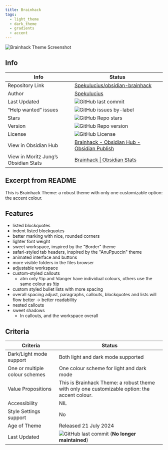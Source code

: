 ```yaml
---
title: Brainhack
tags:
  - light_theme
  - dark_theme
  - gradients
  - accent
---
```


![Brainhack Theme Screenshot](https://raw.githubusercontent.com/Spekulucius/obsidian-brainhack/refs/heads/main/images/brainhack-theme.png)

## Info

| Info                                 | Status                                                                                                                                                           |
| ------------------------------------ | ---------------------------------------------------------------------------------------------------------------------------------------------------------------- |
| Repository Link                      | [Spekulucius/obsidian-brainhack](https://github.com/Spekulucius/obsidian-brainhack)                                                                              |
| Author                               | [Spekulucius](https://github.com/Spekulucius)                                                                                                                    |
| Last Updated                         | ![GitHub last commit](https://img.shields.io/github/last-commit/Spekulucius/obsidian-brainhack?color=573E7A&label=last%20update&logo=github&style=for-the-badge) |
| “Help wanted” issues                 | ![GitHub issues by-label](https://img.shields.io/github/issues/Spekulucius/obsidian-brainhack/help%20wanted?color=573E7A&logo=github&style=for-the-badge)        |
| Stars                                | ![GitHub Repo stars](https://img.shields.io/github/stars/Spekulucius/obsidian-brainhack?color=573E7A&logo=github&style=for-the-badge)                            |
| Version                              | ![GitHub Repo version](https://img.shields.io/github/v/release/Spekulucius/obsidian-brainhack?color=573E7A&logo=github&style=for-the-badge&=semver)              |
| License                              | ![GitHub License](https://img.shields.io/github/license/Spekulucius/obsidian-brainhack?style=for-the-badge)                                                      |
| View in Obsidian Hub                 | [Brainhack \- Obsidian Hub \- Obsidian Publish](https://publish.obsidian.md/hub/02+-+Community+Expansions/02.05+All+Community+Expansions/Themes/Brainhack)       |
| View in Moritz Jung’s Obsidian Stats | [Brainhack \| Obsidian Stats](https://www.moritzjung.dev/obsidian-stats/themes/brainhack/)                                                                       |

## Excerpt from README

This is Brainhack Theme: a robust theme with only one customizable option: the accent colour.

## Features

- listed blockquotes
- indent listed blockquotes
- better marking with nice, rounded corners
- lighter font weight
- sweet workspace, inspired by the "Border" theme
- safari-styled tab headers, inspired by the "AnuPpuccin" theme
- animated interface and buttons
- more visible folders in the files browser
- adjustable workspace
- custom-styled callouts
  - atm only !tip and !danger have individual colours, others use the same colour as !tip
- custom styled bullet lists with more spacing
- overall spacing adjust, paragraphs, callouts, blockquotes and lists will flow better → better readability
- nested callouts
- sweet shadows
  - In callouts, and the workspace overall

## Criteria

| Criteria                       | Status                                                                                                                                                                                      |
| ------------------------------ | ------------------------------------------------------------------------------------------------------------------------------------------------------------------------------------------- |
| Dark/Light mode support        | Both light and dark mode supported                                                                                                                                                          |
| One or multiple colour schemes | One colour scheme for light and dark mode                                                                                                                                                   |
| Value Propositions             | This is Brainhack Theme: a robust theme with only one customizable option: the accent colour.                                                                                               |
| Accessibility                  | NIL                                                                                                                                                                                         |
| Style Settings support         | No                                                                                                                                                                                          |
| Age of Theme                   | Released 21 July 2024                                                                                                                                                                       |
| Last Updated                   | ![GitHub last commit](https://img.shields.io/github/last-commit/Spekulucius/obsidian-brainhack?color=573E7A&label=last%20update&logo=github&style=for-the-badge) (**No longer maintained**) |
